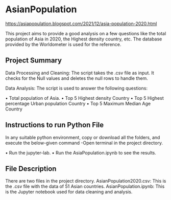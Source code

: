 # AsianPopulation
https://asiapopulation.blogspot.com/2021/12/asia-population-2020.html

This project aims to provide a good analysis on a few questions like the total population of Asia in 2020, the Highest density country, etc. The database provided by the Worldometer is used for the reference.

## Project Summary

Data Processing and Cleaning: The script takes the .csv file as input. It checks for the Null values and deletes the null rows to handle them.

Data Analysis: The script is used to answer the following questions:

•	Total population of Asia.
•	Top 5 Highest density Country
•	Top 5 Highest percentage Urban population Country
•	Top 5 Maximum Median Age Country

## Instructions to run Python File

In any suitable python environment, copy or download all the folders, and execute the below-given command -Open terminal in the project directory. 

•	Run the jupyter-lab.
•	Run the AsiaPopulation.ipynb to see the results.

## File Description

There are two files in the project directory.
AsianPopulation2020.csv: This is the .csv file with the data of 51 Asian countries.
AsianPopulation.ipynb: This is the Jupyter notebook used for data cleaning and analysis.
